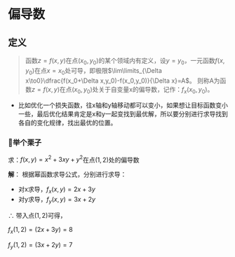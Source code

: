 # 偏导数

## 定义

> 函数$z=f(x,y)$在点$(x_0,y_0)$的某个领域内有定义，设$y=y_0$，一元函数$f(x,y_0)$在点$x=x_0$处可导，即极限$\lim\limits_{\Delta x\to0}\dfrac{f(x_0+\Delta x,y_0)-f(x_0,y_0)}{\Delta x}=A$。
则称A为函数$z=f(x,y)$在点$(x_0,y_0)$处关于自变量x的偏导数，记作：$f_x(x_0,y_0)$。

- 比如优化一个损失函数，往x轴和y轴移动都可以变小，如果想让目标函数变小一些，最后优化结果肯定是x和y一起变找到最优解，所以要分别进行求导找到各自的变化规律，找出最优的位置。

### 🌰举个栗子

求：$f(x,y)=x^2 + 3xy + y^2$在点$(1,2)$处的偏导数

**解**：
根据幂函数求导公式，分别进行求导：
- 对x求导，$f_x(x,y)=2x+3y$
- 对y求导，$f_y(x,y)=3x+2y$

∴ 带入点$(1,2)$可得，

$f_x(1,2)=(2x+3y)=8$

$f_y(1,2)=(3x+2y)=7$
